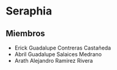 # Seraphia



## Miembros
- Erick Guadalupe Contreras Castañeda
- Abril Guadalupe Salaices Medrano
- Arath Alejandro Ramirez Rivera
